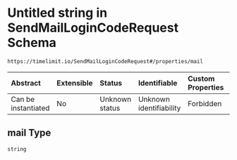# Untitled string in SendMailLoginCodeRequest Schema

```txt
https://timelimit.io/SendMailLoginCodeRequest#/properties/mail
```



| Abstract            | Extensible | Status         | Identifiable            | Custom Properties | Additional Properties | Access Restrictions | Defined In                                                                                           |
| :------------------ | :--------- | :------------- | :---------------------- | :---------------- | :-------------------- | :------------------ | :--------------------------------------------------------------------------------------------------- |
| Can be instantiated | No         | Unknown status | Unknown identifiability | Forbidden         | Allowed               | none                | [SendMailLoginCodeRequest.schema.json*](SendMailLoginCodeRequest.schema.json "open original schema") |

## mail Type

`string`
